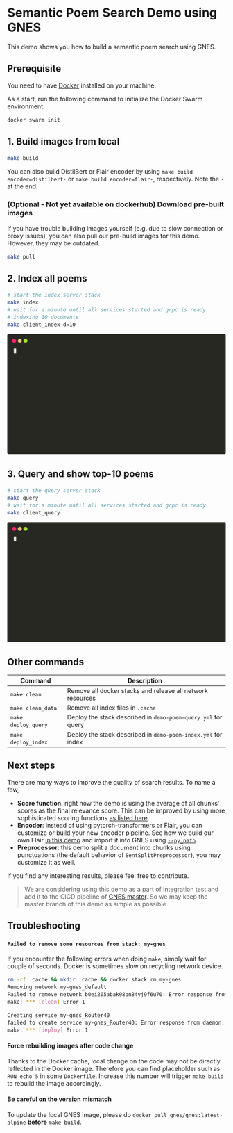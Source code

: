 # Semantic Poem Search Demo using GNES

This demo shows you how to build a semantic poem search using GNES. 

## Prerequisite

You need to have [Docker](https://docs.docker.com/install/) installed on your machine.

As a start, run the following command to initialize the Docker Swarm environment.

```bash
docker swarm init
``` 

## 1. Build images from local

```bash
make build
```

You can also build DistilBert or Flair encoder by using `make build encoder=distilbert-` or `make build encoder=flair-`, respectively. Note the `-` at the end.

### (Optional - Not yet available on dockerhub) Download pre-built images

If you have trouble building images yourself (e.g. due to slow connection or proxy issues), you can also pull our pre-build images for this demo. However, they may be outdated.   

```bash
make pull
```


## 2. Index all poems

```bash
# start the index server stack
make index
# wait for a minute until all services started and grpc is ready
# indexing 10 documents
make client_index d=10
```

<p align="center">
<a href="https://gnes.ai">
<img src=".github/index.svg" alt="index">
</a>
</p>

## 3. Query and show top-10 poems

```bash
# start the query server stack
make query
# wait for a minute until all services started and grpc is ready
make client_query
```
<p align="center">
<a href="https://gnes.ai">
<img src=".github/query.svg" alt="query">
</a>
</p>



## Other commands

| Command | Description |
|---|---|
| `make clean` | Remove all docker stacks and release all network resources |
| `make clean_data` | Remove all index files in `.cache` |
| `make deploy_query` | Deploy the stack described in `demo-poem-query.yml` for query |
| `make deploy_index` | Deploy the stack described in `demo-poem-index.yml` for index |

## Next steps

There are many ways to improve the quality of search results. To name a few,

- **Score function**: right now the demo is using the average of all chunks' scores as the final relevance score. This can be improved by using more sophisticated scoring functions [as listed here](http://doc.gnes.ai/en/latest/api/gnes.score_fn.html).
- **Encoder**: instead of using pytorch-transformers or Flair, you can customize or build your new encoder pipeline. See how we build our own Flair [in this demo](flair-encode/my_flair.py) and import it into GNES using [`--py_path`](flair-encode/Dockerfile). 
- **Preprocessor**: this demo split a document into chunks using punctuations (the default behavior of `SentSplitPreprocessor`), you may   customize it as well.

If you find any interesting results, please feel free to contribute.

> We are considering using this demo as a part of integration test and add it to the CICD pipeline of [GNES master](https://github.com/gnes-ai/gnes). So we may keep the master branch of this demo as simple as possible 

## Troubleshooting

#### `Failed to remove some resources from stack: my-gnes`

If you encounter the following errors when doing `make`, simply wait for couple of seconds. Docker is sometimes slow on recycling network device.

```bash
rm -rf .cache && mkdir .cache && docker stack rm my-gnes
Removing network my-gnes_default
Failed to remove network b0ei205abak98pn84yj9f6u70: Error response from daemon: network b0ei205abak98pn84yj9f6u70 not foundFailed to remove some resources from stack: my-gnes
make: *** [clean] Error 1
```

```bash
Creating service my-gnes_Router40
failed to create service my-gnes_Router40: Error response from daemon: network my-gnes_default not found
make: *** [deploy] Error 1
```

#### Force rebuilding images after code change

Thanks to the Docker cache, local change on the code may not be directly reflected in the Docker image. Therefore you can find placeholder such as `RUN echo 5` in some `Dockerfile`. Increase this number will trigger `make build` to rebuild the image accordingly.


#### Be careful on the version mismatch

To update the local GNES image, please do `docker pull gnes/gnes:latest-alpine` **before**  `make build`.

